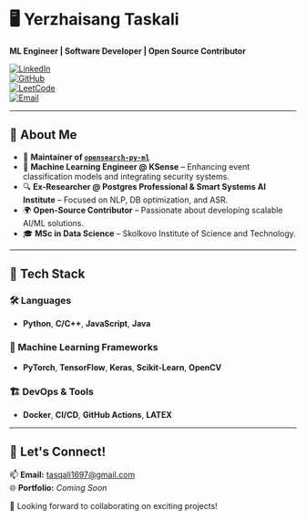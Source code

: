 # 🖥️ Yerzhaisang Taskali  
**ML Engineer | Software Developer | Open Source Contributor**  

[![LinkedIn](https://img.shields.io/badge/LinkedIn-Connect-blue?logo=linkedin)](https://www.linkedin.com/in/yerzhaisang/)  
[![GitHub](https://img.shields.io/badge/GitHub-Profile-black?logo=github)](https://github.com/Yerzhaisang)  
[![LeetCode](https://img.shields.io/badge/LeetCode-Profile-orange?logo=leetcode)](https://leetcode.com/tasqali1697)  
[![Email](https://img.shields.io/badge/Email-tasqali1697%40gmail.com-red?logo=gmail)](mailto:tasqali1697@gmail.com)  

---

## 👋 About Me  
- 🚀 **Maintainer of [`opensearch-py-ml`](https://github.com/opensearch-project/opensearch-py-ml)**  
- 🎯 **Machine Learning Engineer @ KSense** – Enhancing event classification models and integrating security systems.  
- 🔍 **Ex-Researcher @ Postgres Professional & Smart Systems AI Institute** – Focused on NLP, DB optimization, and ASR.  
- 🌍 **Open-Source Contributor** – Passionate about developing scalable AI/ML solutions.  
- 🎓 **MSc in Data Science** – Skolkovo Institute of Science and Technology.  

---

## 🔧 Tech Stack  
### 🛠️ Languages  
- **Python**, **C/C++**, **JavaScript**, **Java**  

### 🤖 Machine Learning Frameworks  
- **PyTorch**, **TensorFlow**, **Keras**, **Scikit-Learn**, **OpenCV**  

### 🏗️ DevOps & Tools  
- **Docker**, **CI/CD**, **GitHub Actions**, **LATEX**  

---

## 🤝 Let's Connect!  
📫 **Email:** [tasqali1697@gmail.com](mailto:tasqali1697@gmail.com)  
🌐 **Portfolio:** *Coming Soon*  

🚀 Looking forward to collaborating on exciting projects!  
